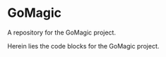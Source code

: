 # GoMagic
A repository for the GoMagic project.

Herein lies the code blocks for the GoMagic project. 
